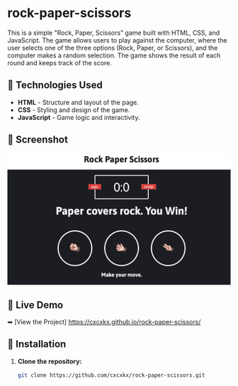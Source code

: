 #  rock-paper-scissors
This is a simple "Rock, Paper, Scissors" game built with HTML, CSS, and JavaScript. The game allows users to play against the computer, where the user selects one of the three options (Rock, Paper, or Scissors), and the computer makes a random selection. The game shows the result of each round and keeps track of the score.

## 🚀 Technologies Used
- **HTML** - Structure and layout of the page.
- **CSS** - Styling and design of the game.
- **JavaScript** - Game logic and interactivity.

## 🎨 Screenshot
![rock-paper-scissors Screenshot](screenshot.png)

## 🔗 Live Demo
➡ [View the Project] https://cxcxkx.github.io/rock-paper-scissors/

## 📂 Installation
1. **Clone the repository:**
   ```bash
   git clone https://github.com/cxcxkx/rock-paper-scissors.git
   
